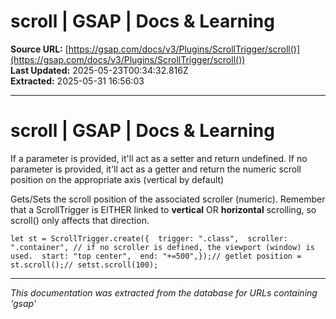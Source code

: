 # scroll | GSAP | Docs & Learning

**Source URL:** [https://gsap.com/docs/v3/Plugins/ScrollTrigger/scroll()](https://gsap.com/docs/v3/Plugins/ScrollTrigger/scroll())  
**Last Updated:** 2025-05-23T00:34:32.816Z  
**Extracted:** 2025-05-31 16:56:03

---

# scroll | GSAP | Docs & Learning

If a parameter is provided, it'll act as a setter and return undefined. If no parameter is provided, it'll act as a getter and return the numeric scroll position on the appropriate axis (vertical by default)

Gets/Sets the scroll position of the associated scroller (numeric). Remember that a ScrollTrigger is EITHER linked to **vertical** OR **horizontal** scrolling, so scroll() only affects that direction.

```
let st = ScrollTrigger.create({  trigger: ".class",  scroller: ".container", // if no scroller is defined, the viewport (window) is used.  start: "top center",  end: "+=500",});// getlet position = st.scroll();// setst.scroll(100);
```

---

*This documentation was extracted from the database for URLs containing 'gsap'*
